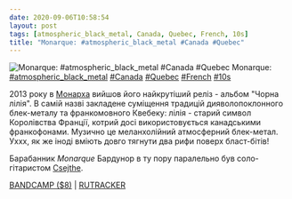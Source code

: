 ```yaml
---
date: 2020-09-06T10:58:54
layout: post
tags: [atmospheric_black_metal, Canada, Quebec, French, 10s]
title: "Monarque: #atmospheric_black_metal #Canada #Quebec"
---
```

![Monarque: #atmospheric_black_metal #Canada #Quebec](https://res.cloudinary.com/vast-space-unexplored/image/upload/photos/photo_1047_06-09-2020_10-58-54.jpg)
Monarque: [#atmospheric_black_metal](/tags/#atmospheric_black_metal) [#Canada](/tags/#Canada) [#Quebec](/tags/#Quebec) [#French](/tags/#French) [#10s](/tags/#10s)

2013 року в [Монарха](/2020-05-12-monarque--atmospheric-black-metal-canada-quebec) вийшов його найкрутіший реліз - альбом &quot;Чорна лілія&quot;. В самій назві закладене суміщення традицій дияволопоклонного блек-металу та франкомовного Квебеку: лілія - старий символ Королівства Франції, котрий досі використовується канадськими франкофонами. Музично це меланхолійний атмосферний блек-метал. Уххх, як же іноді вміють довго тягнути два рифи поверх бласт-бітів!

Барабанник *Monarque* Бардунор в ту пору паралельно був соло-гітаристом [Csejthe](/2020-09-02-csejthe--atmospheric-black-metal-canada-quebec-).

[BANDCAMP ($8)](https://monarqueqc.bandcamp.com/album/lys-noir) \| [RUTRACKER](https://rutracker.org/forum/viewtopic.php?t=4151130)